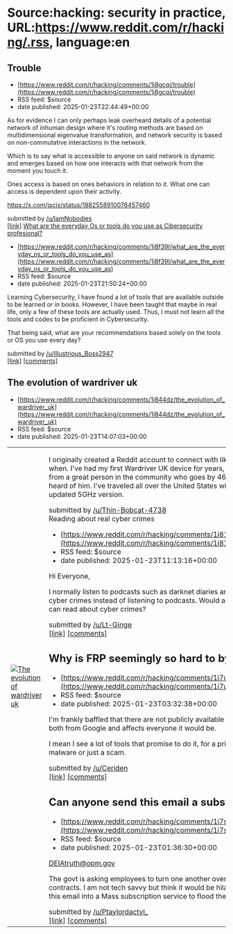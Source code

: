 # Source:hacking: security in practice, URL:https://www.reddit.com/r/hacking/.rss, language:en

## Trouble
 - [https://www.reddit.com/r/hacking/comments/1i8gcqi/trouble](https://www.reddit.com/r/hacking/comments/1i8gcqi/trouble)
 - RSS feed: $source
 - date published: 2025-01-23T22:44:49+00:00

<!-- SC_OFF --><div class="md"><p>As for evidence I can only perhaps leak overheard details of a potential network of inhuman design where it&#39;s routing methods are based on multidimensional eigenvalue transformation, and network security is based on non-commutative interactions in the network.</p> <p>Which is to say what is accessible to anyone on said network is dynamic and emerges based on how one interacts with that network from the moment you touch it.</p> <p>Ones access is based on ones behaviors in relation to it. What one can access is dependent upon their activity.</p> <p><a href="https://x.com/jscix/status/1882558910076457460">https://x.com/jscix/status/1882558910076457460</a></p> </div><!-- SC_ON --> &#32; submitted by &#32; <a href="https://www.reddit.com/user/IamNobodies"> /u/IamNobodies </a> <br/> <span><a href="https://www.reddit.com/r/hacking/comments/1i8gcqi/trouble/">[link]</a></span> &#32; <span><a href="https://www.reddit.com/r/hacking/comments/1i8gcqi/trouble/

## What are the everyday Os or tools do you use as Cibersecurity profesional?
 - [https://www.reddit.com/r/hacking/comments/1i8f39l/what_are_the_everyday_os_or_tools_do_you_use_as](https://www.reddit.com/r/hacking/comments/1i8f39l/what_are_the_everyday_os_or_tools_do_you_use_as)
 - RSS feed: $source
 - date published: 2025-01-23T21:50:24+00:00

<!-- SC_OFF --><div class="md"><p>Learning Cybersecurity, I have found a lot of tools that are available outside to be learned or in books. However, I have been taught that maybe in real life, only a few of these tools are actually used. Thus, I must not learn all the tools and codes to be proficient in Cybersecurity.</p> <p>That being said, what are your recommendations based solely on the tools or OS you use every day?</p> </div><!-- SC_ON --> &#32; submitted by &#32; <a href="https://www.reddit.com/user/Illustrious_Boss2947"> /u/Illustrious_Boss2947 </a> <br/> <span><a href="https://www.reddit.com/r/hacking/comments/1i8f39l/what_are_the_everyday_os_or_tools_do_you_use_as/">[link]</a></span> &#32; <span><a href="https://www.reddit.com/r/hacking/comments/1i8f39l/what_are_the_everyday_os_or_tools_do_you_use_as/">[comments]</a></span>

## The evolution of wardriver uk
 - [https://www.reddit.com/r/hacking/comments/1i844dz/the_evolution_of_wardriver_uk](https://www.reddit.com/r/hacking/comments/1i844dz/the_evolution_of_wardriver_uk)
 - RSS feed: $source
 - date published: 2025-01-23T14:07:03+00:00

<table> <tr><td> <a href="https://www.reddit.com/r/hacking/comments/1i844dz/the_evolution_of_wardriver_uk/"> <img src="https://preview.redd.it/wjzzn34g3ree1.jpeg?width=640&amp;crop=smart&amp;auto=webp&amp;s=9cb5f9a30e1d4785e4c5ac3d4275088cde8b4fc2" alt="The evolution of wardriver uk" title="The evolution of wardriver uk" /> </a> </td><td> <!-- SC_OFF --><div class="md"><p>I originally created a Reddit account to connect with like-minded individuals interested in wardriving way back when. I&#39;ve had my first Wardriver UK device for years, and just recently built the 5GHz version with some help from a great person in the community who goes by 463n7. If you&#39;re interested in wardriving, I&#39;m sure you&#39;ve heard of him. I&#39;ve traveled all over the United States with my first 2.4GHz Wardriver UK, and now I have the updated 5GHz version.</p> </div><!-- SC_ON --> &#32; submitted by &#32; <a href="https://www.reddit.com/user/Thin-Bobcat-4738"> /u/Thin-Bobcat-4738 </a> <br/> <spa

## Reading about real cyber crimes
 - [https://www.reddit.com/r/hacking/comments/1i812ex/reading_about_real_cyber_crimes](https://www.reddit.com/r/hacking/comments/1i812ex/reading_about_real_cyber_crimes)
 - RSS feed: $source
 - date published: 2025-01-23T11:13:16+00:00

<!-- SC_OFF --><div class="md"><p>Hi Everyone, </p> <p>I normally listen to podcasts such as darknet diaries and so on. Recently i have been interested in reading about cyber crimes instead of listening to podcasts. Would anyone be able to point me in the right direction on where I can read about cyber crimes?</p> </div><!-- SC_ON --> &#32; submitted by &#32; <a href="https://www.reddit.com/user/Lt-Ginge"> /u/Lt-Ginge </a> <br/> <span><a href="https://www.reddit.com/r/hacking/comments/1i812ex/reading_about_real_cyber_crimes/">[link]</a></span> &#32; <span><a href="https://www.reddit.com/r/hacking/comments/1i812ex/reading_about_real_cyber_crimes/">[comments]</a></span>

## Why is FRP seemingly so hard to bypass
 - [https://www.reddit.com/r/hacking/comments/1i7ucsl/why_is_frp_seemingly_so_hard_to_bypass](https://www.reddit.com/r/hacking/comments/1i7ucsl/why_is_frp_seemingly_so_hard_to_bypass)
 - RSS feed: $source
 - date published: 2025-01-23T03:32:38+00:00

<!-- SC_OFF --><div class="md"><p>I&#39;m frankly baffled that there are not publicly available tools to get around this. One would think given that it is both from Google and affects everyone it would be.</p> <p>I mean I see a lot of tools that promise to do it, for a price. But I very much doubt that they are not either malware or just a scam.</p> </div><!-- SC_ON --> &#32; submitted by &#32; <a href="https://www.reddit.com/user/Ceriden"> /u/Ceriden </a> <br/> <span><a href="https://www.reddit.com/r/hacking/comments/1i7ucsl/why_is_frp_seemingly_so_hard_to_bypass/">[link]</a></span> &#32; <span><a href="https://www.reddit.com/r/hacking/comments/1i7ucsl/why_is_frp_seemingly_so_hard_to_bypass/">[comments]</a></span>

## Can anyone send this email a subscription attack?
 - [https://www.reddit.com/r/hacking/comments/1i7s24u/can_anyone_send_this_email_a_subscription_attack](https://www.reddit.com/r/hacking/comments/1i7s24u/can_anyone_send_this_email_a_subscription_attack)
 - RSS feed: $source
 - date published: 2025-01-23T01:36:30+00:00

<!-- SC_OFF --><div class="md"><p><a href="mailto:DEIAtruth@opm.gov">DEIAtruth@opm.gov</a></p> <p>The govt is asking employees to turn one another over if they are secretly continuing DEIA programs or contracts. I am not tech savvy but think it would be hilarious to inundate this email with spam. Can anyone put this email into a Mass subscription service to flood the email with spam?</p> </div><!-- SC_ON --> &#32; submitted by &#32; <a href="https://www.reddit.com/user/Ptaylordactyl_"> /u/Ptaylordactyl_ </a> <br/> <span><a href="https://www.reddit.com/r/hacking/comments/1i7s24u/can_anyone_send_this_email_a_subscription_attack/">[link]</a></span> &#32; <span><a href="https://www.reddit.com/r/hacking/comments/1i7s24u/can_anyone_send_this_email_a_subscription_attack/">[comments]</a></span>

